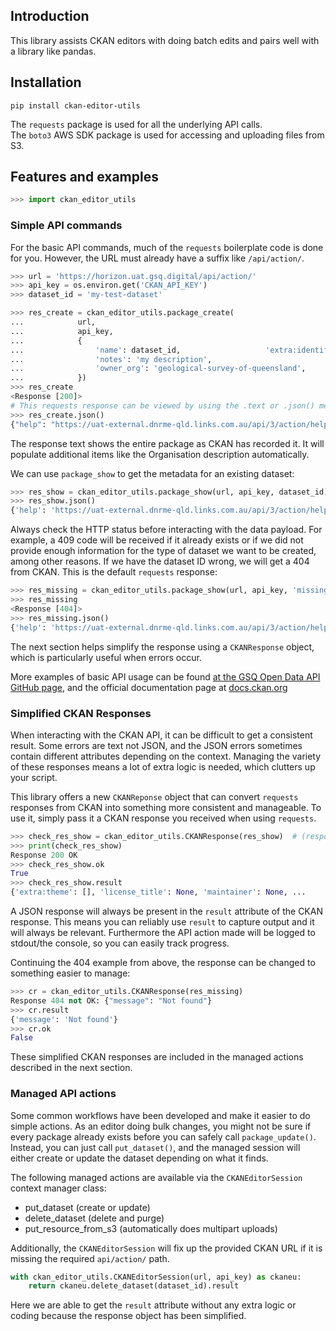 ## Introduction
This library assists CKAN editors with doing batch edits and pairs well with a library like pandas.

## Installation
```shell script
pip install ckan-editor-utils
```
The `requests` package is used for all the underlying API calls.  
The `boto3` AWS SDK package is used for accessing and uploading files from S3. 

## Features and examples
```python
>>> import ckan_editor_utils
```
### Simple API commands
For the basic API commands, much of the `requests` boilerplate code is done for you. 
However, the URL must already have a suffix like `/api/action/`.
```python
>>> url = 'https://horizon.uat.gsq.digital/api/action/'
>>> api_key = os.environ.get('CKAN_API_KEY')
>>> dataset_id = 'my-test-dataset'

>>> res_create = ckan_editor_utils.package_create(
...            url, 
...            api_key, 
...            {
...                'name': dataset_id,                   'extra:identifier': dataset_id,
...                'notes': 'my description',
...                'owner_org': 'geological-survey-of-queensland',
...            })
>>> res_create
<Response [200]>
# This requests response can be viewed by using the .text or .json() methods
>>> res_create.json()
{"help": "https://uat-external.dnrme-qld.links.com.au/api/3/action/help_show?name=package_create", "success": true, "result": {...
```
The response text shows the entire package as CKAN has recorded it. It will populate additional items like 
the Organisation description automatically. 

We can use `package_show` to get the metadata for an existing dataset:
```python
>>> res_show = ckan_editor_utils.package_show(url, api_key, dataset_id)
>>> res_show.json()
{'help': 'https://uat-external.dnrme-qld.links.com.au/api/3/action/help_show?name=package_show', 'success': True, 'result': {'extra:theme': []...
```

Always check the HTTP status before interacting with the data payload. 
For example, a 409 code will be received if it already exists or if
we did not provide enough information for the type of dataset we want to be created, among other reasons. 
If we have the dataset ID wrong, we will get a 404 from CKAN. This is the default `requests` response:
```python
>>> res_missing = ckan_editor_utils.package_show(url, api_key, 'missingdataset')
>>> res_missing
<Response [404]>
>>> res_missing.json()
{'help': 'https://uat-external.dnrme-qld.links.com.au/api/3/action/help_show?name=package_show', 'success': False, 'error': {'message': 'Not found', '__type': 'Not Found Error'}}
```
The next section helps simplify the response using a `CKANResponse` object, which is particularly useful when errors occur.

More examples of basic API usage can be found 
[at the GSQ Open Data API GitHub page](https://github.com/geological-survey-of-queensland/open-data-api#using-python), 
and the official documentation page at [docs.ckan.org](https://docs.ckan.org/en/latest/api/)

### Simplified CKAN Responses
When interacting with the CKAN API, it can be difficult to get a consistent result. Some errors are text not JSON, and 
the JSON errors sometimes contain different attributes depending on the context.
Managing the variety of these responses means a lot of extra logic is needed, which clutters up your script.

This library offers a new `CKANReponse` object that can convert `requests` responses from CKAN into something 
more consistent and manageable. To use it, simply pass it a CKAN response you received when using `requests`.
```python
>>> check_res_show = ckan_editor_utils.CKANResponse(res_show)  # (response from earlier example)
>>> print(check_res_show)
Response 200 OK
>>> check_res_show.ok
True
>>> check_res_show.result
{'extra:theme': [], 'license_title': None, 'maintainer': None, ...
``` 
A JSON response will always be present in the `result` attribute of the CKAN response.
This means you can reliably use `result` to capture output and it will always be relevant.
Furthermore the API action made will be logged to stdout/the console, so you can easily track progress. 

Continuing the 404 example from above, the response can be changed to something easier to manage:
```python
>>> cr = ckan_editor_utils.CKANResponse(res_missing)
Response 404 not OK: {"message": "Not found"}
>>> cr.result
{'message': 'Not found'}
>>> cr.ok
False
```
These simplified CKAN responses are included in the managed actions described in the next section. 

### Managed API actions
Some common workflows have been developed and make it easier to do simple actions.
As an editor doing bulk changes, you might not be sure if every package already exists before you can safely 
call `package_update()`. Instead, you can just call `put_dataset()`, and the managed session will either create or 
update the dataset depending on what it finds.

The following managed actions are available via the `CKANEditorSession` context manager class:
* put_dataset (create or update)
* delete_dataset (delete and purge)
* put_resource_from_s3 (automatically does multipart uploads)

Additionally, the `CKANEditorSession` will fix up the provided CKAN URL if it is missing the required `api/action/` path.

```python
with ckan_editor_utils.CKANEditorSession(url, api_key) as ckaneu:
    return ckaneu.delete_dataset(dataset_id).result
```
Here we are able to get the `result` attribute without any extra logic or coding because the response object has been simplified.
